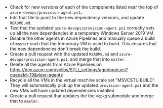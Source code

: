* Check for new versions of each of the components listed near the top of `azure-devops/provision-agent.ps1`.
* Edit that file to point to the new dependency versions, and update `README.md`.
* Test that the updated `azure-devops/provision-agent.ps1` correctly sets up all the new dependencies in a temporary Windows Server 2019 VM.
* Disable the other agents in Azure Pipelines and manually queue a build of `master` such that the temporary VM is used to build. This ensures that the new dependencies don't break the build.
* Create a pull request with the updated `README.md` and `azure-devops/provision-agent.ps1`, and merge that into `master`.
* Delete all the agents from Azure Pipelines on https://dev.azure.com/vclibs/STL/_settings/agentqueues?queueId=19&view=agents
* Recycle all the VMs in the virtual machine scale set "MSVCSTL-BUILD". They will automatically pick up the updated `provision-agent.ps1` and the new VMs will have updated dependencies installed.
* Create a pull request that updates the the `vcpkg` submodule and merge that to `master`.